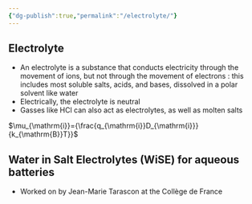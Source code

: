 ```yaml
---
{"dg-publish":true,"permalink":"/electrolyte/"}
---
```


## Electrolyte
- An electrolyte is a substance that conducts electricity through the movement of ions, but not through the movement of electrons : this includes most soluble salts, acids, and bases, dissolved in a polar solvent like water
- Electrically, the electrolyte is neutral
- Gasses like HCl can also act as electrolytes, as well as molten salts

$\mu_{\mathrm{i}}={\frac{q_{\mathrm{i}}D_{\mathrm{i}}}{k_{\mathrm{B}}T}}$ 

## Water in Salt Electrolytes (WiSE) for aqueous batteries
- Worked on by Jean-Marie Tarascon at the Collège de France